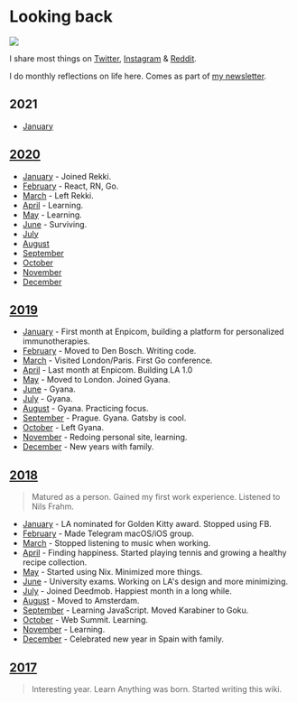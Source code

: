# Looking back

![](https://preview.redd.it/u6yumuzr80941.jpg?width=960&crop=smart&auto=webp&s=658444db643243036c3d71ecb035d143b6dbdbb4)

I share most things on [Twitter](https://twitter.com/nikitavoloboev), [Instagram](https://instagram.com/nikitavoloboev) & [Reddit](https://www.reddit.com/user/nikivi).

I do monthly reflections on life here. Comes as part of [my newsletter](https://buttondown.email/nikitavoloboev).

## 2021

- [January](2021/2021-january.md)

## [2020](2020/2020.md)

- [January](2020/2020-january.md) - Joined Rekki.
- [February](2020/2020-february.md) - React, RN, Go.
- [March](2020/2020-march.md) - Left Rekki.
- [April](2020/2020-april.md) - Learning.
- [May](2020/2020-may.md) - Learning.
- [June](2020/2020-june.md) - Surviving.
- [July](2020/2020-july.md)
- [August](2020/2020-august.md)
- [September](2020/2020-september.md)
- [October](2020/2020-october.md)
- [November](2020/2020-november.md)
- [December](2020/2020-december.md)

## [2019](2019/2019.md)

- [January](2019/2019-january.md) - First month at Enpicom, building a platform for personalized immunotherapies.
- [February](2019/2019-february.md) - Moved to Den Bosch. Writing code.
- [March](2019/2019-march.md) - Visited London/Paris. First Go conference.
- [April](2019/2019-april.md) - Last month at Enpicom. Building LA 1.0
- [May](2019/2019-may.md) - Moved to London. Joined Gyana.
- [June](2019/2019-june.md) - Gyana.
- [July](2019/2019-july.md) - Gyana.
- [August](2019/2019-august.md) - Gyana. Practicing focus.
- [September](2019/2019-september.md) - Prague. Gyana. Gatsby is cool.
- [October](2019/2019-october.md) - Left Gyana.
- [November](2019/2019-november.md) - Redoing personal site, learning.
- [December](2019/2019-december.md) - New years with family.

## [2018](2018/2018.md)

> Matured as a person. Gained my first work experience. Listened to Nils Frahm.

- [January](2018/2018-january.md) - LA nominated for Golden Kitty award. Stopped using FB.
- [February](2018/2018-february.md) - Made Telegram macOS/iOS group.
- [March](2018/2018-march.md) - Stopped listening to music when working.
- [April](2018/2018-april.md) - Finding happiness. Started playing tennis and growing a healthy recipe collection.
- [May](2018/2018-may.md) - Started using Nix. Minimized more things.
- [June](2018/2018-june.md) - University exams. Working on LA's design and more minimizing.
- [July](2018/2018-july.md) - Joined Deedmob. Happiest month in a long while.
- [August](2018/2018-august.md) - Moved to Amsterdam.
- [September](2018/2018-september.md) - Learning JavaScript. Moved Karabiner to Goku.
- [October](2018/2018-october.md) - Web Summit. Learning.
- [November](2018/2018-november.md) - Learning.
- [December](2018/2018-december.md) - Celebrated new year in Spain with family.

## [2017](2017/2017.md)

> Interesting year. Learn Anything was born. Started writing this wiki.
